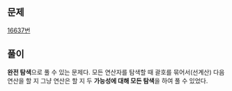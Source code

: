 ## 문제
[16637번](https://www.acmicpc.net/problem/16637)


## 풀이
**완전 탐색**으로 풀 수 있는 문제다. 모든 연산자를 탐색할 때 괄호를 묶어서(선계산) 다음 연산을 할 지 그냥 연산은 할 지 두 **가능성에 대해 모든 탐색**을 하여 풀 수 있었다.

